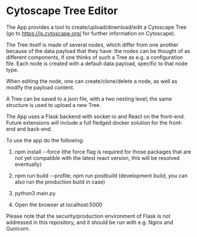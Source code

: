 # Cytoscape Tree Editor

The App provides a tool to create/upload/download/edit a Cytoscape Tree (go to https://js.cytoscape.org/ for further information on Cytoscape). 

The Tree itself is made of several nodes, which differ from one another because of the data payload that they have: the nodes can be 
thought of as different components, if one thinks of such a Tree as e.g. a configuration file. Each node is created with a default 
data payload, specific to that node type. 

When editing the node, one can create/clone/delete a node, as well as modify the payload content. 

A Tree can be saved to a json file, with a two nesting level; the same structure is used to upload a new Tree.

The App uses a Flask backend with socket-io and React on the front-end. Future extensions will include a full fledged docker solution for the front-end and back-end. 

To use the app do the following:

1) npm install --force (the force flag is required for those packages that are not yet compatible with the latest react version, this will be resolved eventually)

2) npm run build --profile; npm run postbuild  (development build, you can also run the production build in case)

3) python3 main.py

4) Open the browser at localhost:5000

Please note that the security/production environment of Flask is not addressed in this repository, and it should be run with e.g. Nginx and Gunicorn.

